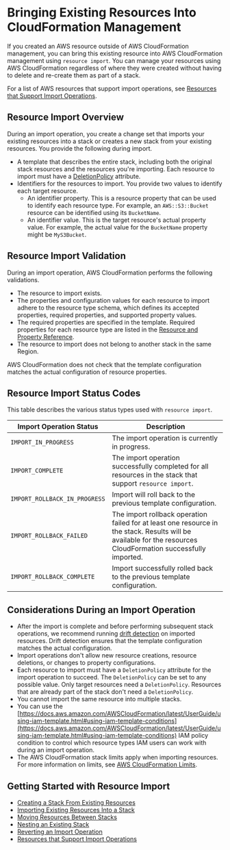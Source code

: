 # Bringing Existing Resources Into CloudFormation Management<a name="resource-import"></a>

If you created an AWS resource outside of AWS CloudFormation management, you can bring this existing resource into AWS CloudFormation management using `resource import`\. You can manage your resources using AWS CloudFormation regardless of where they were created without having to delete and re\-create them as part of a stack\.

For a list of AWS resources that support import operations, see [Resources that Support Import Operations](https://docs.aws.amazon.com/AWSCloudFormation/latest/UserGuide/resource-import-supported-resources.html)\.

## Resource Import Overview<a name="resource-import-overview"></a>

During an import operation, you create a change set that imports your existing resources into a stack or creates a new stack from your existing resources\. You provide the following during import\.
+ A template that describes the entire stack, including both the original stack resources and the resources you're importing\. Each resource to import must have a [DeletionPolicy](https://docs.aws.amazon.com/AWSCloudFormation/latest/UserGuide/aws-attribute-deletionpolicy.html) attribute\.
+ Identifiers for the resources to import\. You provide two values to identify each target resource\.
  + An identifier property\. This is a resource property that can be used to identify each resource type\. For example, an `AWS::S3::Bucket` resource can be identified using its `BucketName`\.
  + An identifier value\. This is the target resource's actual property value\. For example, the actual value for the `BucketName` property might be `MyS3Bucket`\.

## Resource Import Validation<a name="resource-import-validation"></a>

During an import operation, AWS CloudFormation performs the following validations\.
+ The resource to import exists\.
+ The properties and configuration values for each resource to import adhere to the resource type schema, which defines its accepted properties, required properties, and supported property values\.
+ The required properties are specified in the template\. Required properties for each resource type are listed in the [Resource and Property Reference](https://docs.aws.amazon.com/AWSCloudFormation/latest/UserGuide/aws-template-resource-type-ref.html)\.
+ The resource to import does not belong to another stack in the same Region\.

AWS CloudFormation does not check that the template configuration matches the actual configuration of resource properties\.

## Resource Import Status Codes<a name="resource-import-status-codes"></a>

This table describes the various status types used with `resource import`\.


| Import Operation Status | Description | 
| --- | --- | 
|  `IMPORT_IN_PROGRESS`  |  The import operation is currently in progress\.  | 
|  `IMPORT_COMPLETE`  |  The import operation successfully completed for all resources in the stack that support `resource import`\.   | 
|  `IMPORT_ROLLBACK_IN_PROGRESS`  |  Import will roll back to the previous template configuration\.  | 
|  `IMPORT_ROLLBACK_FAILED`  |  The import rollback operation failed for at least one resource in the stack\. Results will be available for the resources CloudFormation successfully imported\.  | 
|  `IMPORT_ROLLBACK_COMPLETE`  |  Import successfully rolled back to the previous template configuration\.  | 

## Considerations During an Import Operation<a name="resource-import-considerations"></a>
+ After the import is complete and before performing subsequent stack operations, we recommend running [drift detection](https://docs.aws.amazon.com/AWSCloudFormation/latest/UserGuide/detect-drift-stack.html) on imported resources\. Drift detection ensures that the template configuration matches the actual configuration\.
+ Import operations don't allow new resource creations, resource deletions, or changes to property configurations\.
+ Each resource to import must have a `DeletionPolicy` attribute for the import operation to succeed\. The `DeletionPolicy` can be set to any possible value\. Only target resources need a `DeletionPolicy`\. Resources that are already part of the stack don't need a `DeletionPolicy`\.
+ You cannot import the same resource into multiple stacks\.
+ You can use the [https://docs.aws.amazon.com/AWSCloudFormation/latest/UserGuide/using-iam-template.html#using-iam-template-conditions](https://docs.aws.amazon.com/AWSCloudFormation/latest/UserGuide/using-iam-template.html#using-iam-template-conditions) IAM policy condition to control which resource types IAM users can work with during an import operation\.
+ The AWS CloudFormation stack limits apply when importing resources\. For more information on limits, see [AWS CloudFormation Limits](https://docs.aws.amazon.com/AWSCloudFormation/latest/UserGuide/cloudformation-limits.html)\.

## Getting Started with Resource Import<a name="resource-import-getting-started"></a>
+ [Creating a Stack From Existing Resources](https://docs.aws.amazon.com/AWSCloudFormation/latest/UserGuide/resource-import-new-stack.html)
+ [Importing Existing Resources Into a Stack](https://docs.aws.amazon.com/AWSCloudFormation/latest/UserGuide/resource-import-existing-stack.html)
+ [Moving Resources Between Stacks](https://docs.aws.amazon.com/AWSCloudFormation/latest/UserGuide/refactor-stacks.html)
+ [Nesting an Existing Stack](https://docs.aws.amazon.com/AWSCloudFormation/latest/UserGuide/resource-import-nested-stacks.html)
+ [Reverting an Import Operation](https://docs.aws.amazon.com/AWSCloudFormation/latest/UserGuide/resource-import-revert.html)
+ [Resources that Support Import Operations](https://docs.aws.amazon.com/AWSCloudFormation/latest/UserGuide/resource-import-supported-resources.html)